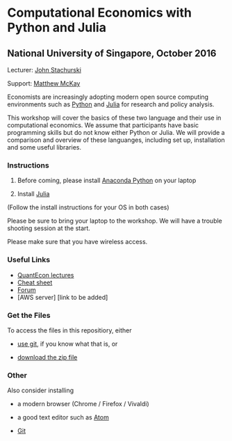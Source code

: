 #  Computational Economics with Python and Julia

##  National University of Singapore, October 2016


Lecturer: [John Stachurski](http://johnstachurski.net/)

Support: [Matthew McKay](https://github.com/mmcky)

Economists are increasingly adopting modern open source computing environments
such as [Python](https://www.python.org/) and [Julia](http://julialang.org/)
for research and policy analysis.

This workshop will cover the basics of these two language and their use in
computational economics.  We assume that participants 
have basic programming skills but do not know either Python or Julia.  We
will provide a comparison and overview of these languanges, including set up,
installation and some useful libraries.


### Instructions


1. Before coming, please install [Anaconda Python](https://www.continuum.io/downloads) on your laptop

2. Install [Julia](http://julialang.org/downloads)

(Follow the install instructions for your OS in both cases)

Please be sure to bring your laptop to the workshop.  We will have a trouble shooting session at the start.

Please make sure that you have wireless access.

### Useful Links

* [QuantEcon lectures](http://lectures.quantecon.org/)
* [Cheat sheet](http://cheatsheets.quantecon.org/)
* [Forum](http://discourse.quantecon.org/)
* [AWS server]  [link to be added]

### Get the Files

To access the files in this repositiory, either 

* [use git](https://git-scm.com), if you know what that is, or

* [download the zip file](https://github.com/QuantEcon/Keio_workshop/archive/master.zip)


### Other

Also consider installing 

* a modern browser (Chrome / Firefox / Vivaldi) 

* a good text editor such as [Atom](https://atom.io/)

* [Git](https://git-scm.com/downloads)

